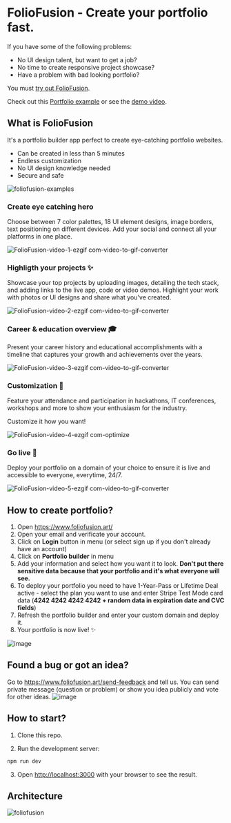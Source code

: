# FolioFusion - Create your portfolio fast.

If you have some of the following problems:
-  No UI design talent, but want to get a job?
-  No time to create responsive project showcase?
-  Have a problem with bad looking portfolio?

You must <a href="https://www.foliofusion.art/">try out FolioFusion</a>.

Check out this <a href="https://www.foliofusion.art/ana-skarica">Portfolio example</a> or see the <a href="https://www.youtube.com/watch?v=xq9LXtuduPM">demo video</a>.

## What is FolioFusion

It's a portfolio builder app perfect to create eye-catching portfolio websites.

-  Can be created in less than 5 minutes
-  Endless customization
-  No UI design knowledge needed
-  Secure and safe

![foliofusion-examples](https://github.com/user-attachments/assets/d3661d86-56a2-42b5-a46c-dcca48d8ab88)

### Create eye catching hero

Choose between 7 color palettes, 18 UI element designs, image borders, text positioning on different devices. Add your social and connect all your platforms in one place.

![FolioFusion-video-1-ezgif com-video-to-gif-converter](https://github.com/user-attachments/assets/21c36775-d589-4698-a045-9726784f3fec)


### Highligth your projects ✨

Showcase your top projects by uploading images, detailing the tech stack, and adding links to the live app, code or video demos. Highlight your work with photos or UI designs and share what you've created.

![FolioFusion-video-2-ezgif com-video-to-gif-converter](https://github.com/user-attachments/assets/40bdd5df-e2b5-4c03-837c-e6d1a3dc3f79)


### Career & education overview 🎓

Present your career history and educational accomplishments with a timeline that captures your growth and achievements over the years.

![FolioFusion-video-3-ezgif com-video-to-gif-converter](https://github.com/user-attachments/assets/4777deda-a726-462d-90f9-af8a25d5dff3)


### Customization 🤩

Feature your attendance and participation in hackathons, IT conferences, workshops and more to show your enthusiasm for the industry.

Customize it how you want!

![FolioFusion-video-4-ezgif com-optimize](https://github.com/user-attachments/assets/65c5b73a-b7c2-48a0-b0fb-aa7e3160b39c)


### Go live 🚀

Deploy your portfolio on a domain of your choice to ensure it is live and accessible to everyone, everytime, 24/7.

![FolioFusion-video-5-ezgif com-video-to-gif-converter](https://github.com/user-attachments/assets/942fea8b-ac59-4b4a-80f5-934e5e4e72df)

## How to create portfolio?
1.  Open <a href="https://www.foliofusion.art/">https://www.foliofusion.art/</a>
2.  Open your email and verificate your account.
3.  Click on **Login** button in menu (or select sign up if you don't already have an account)
4.  Click on **Portfolio builder** in menu
5.  Add your information and select how you want it to look. **Don't put there sensitive data because that your portfolio and it's what everyone will see.**
6.  To deploy your portfolio you need to have 1-Year-Pass or Lifetime Deal active - select the plan you want to use and enter Stripe Test Mode card data (**4242 4242 4242 4242 + random data in expiration date and CVC fields**)
7. Refresh the portfolio builder and enter your custom domain and deploy it.
8. Your portfolio is now live! ✨
   
![image](https://github.com/user-attachments/assets/3368d30a-d64f-4ef8-ad17-dbe1827eb2b2)



## Found a bug or got an idea?

Go to <a href="https://www.foliofusion.art/send-feedback">https://www.foliofusion.art/send-feedback</a> and tell us. You can send private message (question or problem) or show you idea publicly and vote for other ideas.
![image](https://github.com/user-attachments/assets/8a0b5add-a956-4e6d-b241-4a13081ea3ba)


## How to start?

1. Clone this repo.

2. Run the development server:

```bash
npm run dev
```

3. Open [http://localhost:3000](http://localhost:3000) with your browser to see the result.


## Architecture

![foliofusion](https://github.com/user-attachments/assets/5a785a7e-2602-4676-8c0a-722a096d0247)


